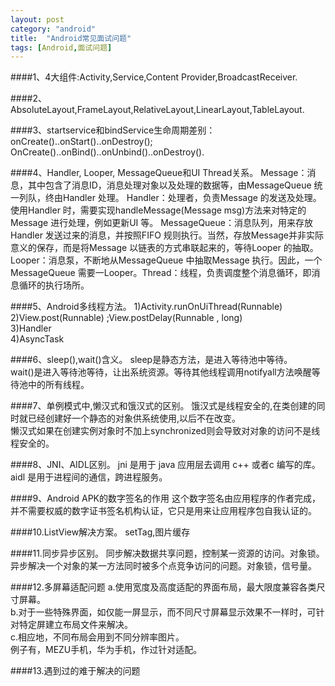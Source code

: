 ```yaml
---
layout: post
category: "android"
title:  "Android常见面试问题"
tags: [Android,面试问题]
---
```

####1、4大组件:Activity,Service,Content Provider,BroadcastReceiver.

####2、AbsoluteLayout,FrameLayout,RelativeLayout,LinearLayout,TableLayout.

####3、startservice和bindService生命周期差别：
onCreate()..onStart()..onDestroy();<br/>
OnCreate()..onBind()..onUnbind()..onDestroy().

####4、Handler, Looper, MessageQueue和UI Thread关系。
Message：消息，其中包含了消息ID，消息处理对象以及处理的数据等，由MessageQueue 统一列队，终由Handler 处理。
Handler：处理者，负责Message 的发送及处理。使用Handler 时，需要实现handleMessage(Message msg)方法来对特定的Message 进行处理，例如更新UI 等。
MessageQueue：消息队列，用来存放Handler 发送过来的消息，并按照FIFO 规则执行。当然，存放Message并非实际意义的保存，而是将Message 以链表的方式串联起来的，等待Looper 的抽取。
Looper：消息泵，不断地从MessageQueue 中抽取Message 执行。因此，一个MessageQueue 需要一Looper。Thread：线程，负责调度整个消息循环，即消息循环的执行场所。

####5、Android多线程方法。
1)Activity.runOnUiThread(Runnable)  <br/>
2)View.post(Runnable) ;View.postDelay(Runnable , long)  <br/>
3)Handler  <br/>
4)AsyncTask  

####6、sleep(),wait()含义。
sleep是静态方法，是进入等待池中等待。<br/>
wait()是进入等待池等待，让出系统资源。等待其他线程调用notifyall方法唤醒等待池中的所有线程。<br/>

####7、单例模式中,懒汉式和饿汉式的区别。
饿汉式是线程安全的,在类创建的同时就已经创建好一个静态的对象供系统使用,以后不在改变。<br/>
懒汉式如果在创建实例对象时不加上synchronized则会导致对对象的访问不是线程安全的。

####8、JNI、AIDL区别。
jni  是用于 java 应用层去调用 c++ 或者c 编写的库。<br/>
aidl 是用于进程间的通信，跨进程服务。

####9、Android APK的数字签名的作用
这个数字签名由应用程序的作者完成，并不需要权威的数字证书签名机构认证，它只是用来让应用程序包自我认证的。 

####10.ListView解决方案。
setTag,图片缓存

####11.同步异步区别。
同步解决数据共享问题，控制某一资源的访问。对象锁。<br/>
异步解决一个对象的某一方法同时被多个点竞争访问的问题。对象锁，信号量。

####12.多屏幕适配问题
a.使用宽度及高度适配的界面布局，最大限度兼容各类尺寸屏幕。<br/>
b.对于一些特殊界面，如仅能一屏显示，而不同尺寸屏幕显示效果不一样时，可针对特定屏建立布局文件来解决。<br/>
c.相应地，不同布局会用到不同分辨率图片。<br/>
例子有，MEZU手机，华为手机，作过针对适配。

####13.遇到过的难于解决的问题